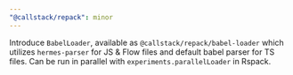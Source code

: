 ```yaml
---
"@callstack/repack": minor
---
```


Introduce `BabelLoader`, available as `@callstack/repack/babel-loader` which utilizes `hermes-parser` for JS & Flow files and default babel parser for TS files. Can be run in parallel with `experiments.parallelLoader` in Rspack.